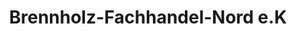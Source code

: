 ---
title: "Brennholz-Fachhandel-Nord e.K"
url: /nusse/brennholz-fachhandel-nord-e-k/
shop: Großhandel
---